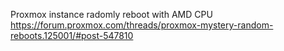 Proxmox instance radomly reboot with AMD CPU
https://forum.proxmox.com/threads/proxmox-mystery-random-reboots.125001/#post-547810